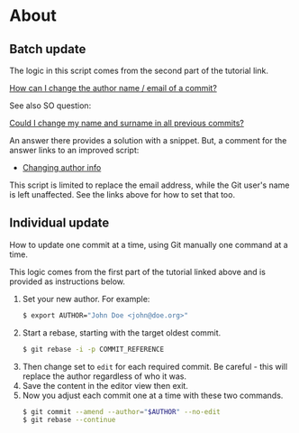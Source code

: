 # About


## Batch update

The logic in this script comes from the second part of the tutorial link.

[How can I change the author name / email of a commit?](https://www.git-tower.com/learn/git/faq/change-author-name-email)

See also SO question:

[Could I change my name and surname in all previous commits?](https://stackoverflow.com/questions/4493936/could-i-change-my-name-and-surname-in-all-previous-commits)

An answer there provides a solution with a snippet. But, a comment for the
answer links to an improved script:

- [Changing author info](https://help.github.com/articles/changing-author-info/)

This script is limited to replace the email address, while the Git user's name
is left unaffected. See the links above for how to set that too.


## Individual update

How to update one commit at a time, using Git manually one command at a time.

This logic comes from the first part of the tutorial linked above and is provided as
instructions below.

1. Set your new author. For example:
    ```sh
    $ export AUTHOR="John Doe <john@doe.org>"
    ```
2. Start a rebase, starting with the target oldest commit.
    ```sh
    $ git rebase -i -p COMMIT_REFERENCE
    ```
3. Then change set to `edit` for each required commit. Be careful - this will replace the author regardless of who it was.
4. Save the content in the editor view then exit.
5. Now you adjust each commit one at a time with these two commands.
   ```sh
   $ git commit --amend --author="$AUTHOR" --no-edit
   $ git rebase --continue
   ```
